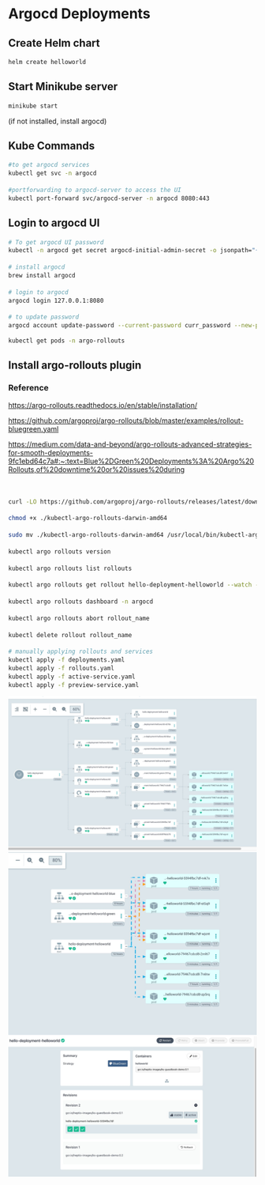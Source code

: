 # Argocd Deployments

## Create Helm chart

```bash
helm create helloworld
```

## Start Minikube server

```bash
minikube start
```

(if not installed, install argocd)

## Kube Commands

```bash
#to get argocd services
kubectl get svc -n argocd

#portforwarding to argocd-server to access the UI
kubectl port-forward svc/argocd-server -n argocd 8080:443
```

## Login to argocd UI

```bash
# To get argocd UI password
kubectl -n argocd get secret argocd-initial-admin-secret -o jsonpath="{.data.password}" | base64 -d

# install argocd
brew install argocd

# login to argocd
argocd login 127.0.0.1:8080

# to update password
argocd account update-password --current-password curr_password --new-password new_password
```

```bash
kubectl get pods -n argo-rollouts
```

## Install argo-rollouts plugin

### Reference

https://argo-rollouts.readthedocs.io/en/stable/installation/

https://github.com/argoproj/argo-rollouts/blob/master/examples/rollout-bluegreen.yaml

https://medium.com/data-and-beyond/argo-rollouts-advanced-strategies-for-smooth-deployments-9fc1ebd64c7a#:~:text=Blue%2DGreen%20Deployments%3A%20Argo%20Rollouts,of%20downtime%20or%20issues%20during

```bash


curl -LO https://github.com/argoproj/argo-rollouts/releases/latest/download/kubectl-argo-rollouts-darwin-amd64

chmod +x ./kubectl-argo-rollouts-darwin-amd64

sudo mv ./kubectl-argo-rollouts-darwin-amd64 /usr/local/bin/kubectl-argo-rollouts

kubectl argo rollouts version

kubectl argo rollouts list rollouts

kubectl argo rollouts get rollout hello-deployment-helloworld --watch -n argocd

kubectl argo rollouts dashboard -n argocd

kubectl argo rollouts abort rollout_name

kubectl delete rollout rollout_name

# manually applying rollouts and services
kubectl apply -f deployments.yaml
kubectl apply -f rollouts.yaml
kubectl apply -f active-service.yaml
kubectl apply -f preview-service.yaml
```

![alt text](image.png)
![alt text](image-1.png)
![alt text](image-2.png)
